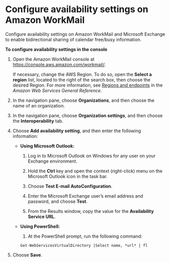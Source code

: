 # Configure availability settings on Amazon WorkMail<a name="enable_interop_wm"></a>

Configure availability settings on Amazon WorkMail and Microsoft Exchange to enable bidirectional sharing of calendar free/busy information\.

**To configure availability settings in the console**

1. Open the Amazon WorkMail console at [https://console\.aws\.amazon\.com/workmail/](https://console.aws.amazon.com/workmail/)\.

   If necessary, change the AWS Region\. To do so, open the **Select a region** list, located to the right of the search box, then choose the desired Region\. For more information, see [Regions and endpoints](http://docs.aws.amazon.com/general/latest/gr/index.html?rande.html) in the *Amazon Web Services General Reference*\.

1. In the navigation pane, choose **Organizations**, and then choose the name of an organization\.

1. In the navigation pane, choose **Organization settings**, and then choose the **Interoperability** tab\. 

1. Choose **Add availability setting**, and then enter the following information:
   + **Using Microsoft Outlook:**

     1. Log in to Microsoft Outlook on Windows for any user on your Exchange environment\.

     1. Hold the **Ctrl** key and open the context \(right\-click\) menu on the Microsoft Outlook icon in the task bar\.

     1. Choose **Test E\-mail AutoConfiguration**\.

     1. Enter the Microsoft Exchange user’s email address and password, and choose **Test**\.

     1. From the Results window, copy the value for the **Availability Service URL**\.
   + **Using PowerShell:**

     1. At the PowerShell prompt, run the following command:

       `Get-WebServicesVirtualDirectory |Select name, *url* | fl`

1. Choose **Save**\.
